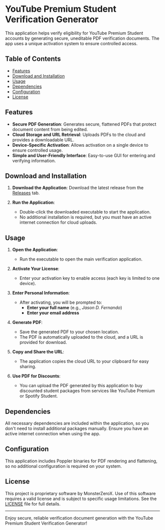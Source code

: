 # YouTube Premium Student Verification Generator

This application helps verify eligibility for YouTube Premium Student accounts by generating secure, uneditable PDF verification documents. The app uses a unique activation system to ensure controlled access.

## Table of Contents
- [Features](#features)
- [Download and Installation](#download-and-installation)
- [Usage](#usage)
- [Dependencies](#dependencies)
- [Configuration](#configuration)
- [License](#license)

## Features
- **Secure PDF Generation**: Generates secure, flattened PDFs that protect document content from being edited.
- **Cloud Storage and URL Retrieval**: Uploads PDFs to the cloud and provides a downloadable URL.
- **Device-Specific Activation**: Allows activation on a single device to ensure controlled usage.
- **Simple and User-Friendly Interface**: Easy-to-use GUI for entering and verifying information.

## Download and Installation

1. **Download the Application**:
   Download the latest release from the [Releases](https://github.com/Monster-ZeroX/YouTube-Premium-Student-Verification-Generator/releases/tag/YT) tab.

2. **Run the Application**:
   - Double-click the downloaded executable to start the application.
   - No additional installation is required, but you must have an active internet connection for cloud uploads.

## Usage

1. **Open the Application**:
   - Run the executable to open the main verification application.

2. **Activate Your License**:
   - Enter your activation key to enable access (each key is limited to one device).

3. **Enter Personal Information**:
   - After activating, you will be prompted to:
     - **Enter your full name** (e.g., *Jason D. Fernando*)
     - **Enter your email address**

4. **Generate PDF**:
   - Save the generated PDF to your chosen location.
   - The PDF is automatically uploaded to the cloud, and a URL is provided for download.

5. **Copy and Share the URL**:
   - The application copies the cloud URL to your clipboard for easy sharing.

6. **Use PDF for Discounts**:
   - You can upload the PDF generated by this application to buy discounted student packages from services like YouTube Premium or Spotify Student.

## Dependencies

All necessary dependencies are included within the application, so you don't need to install additional packages manually. Ensure you have an active internet connection when using the app.

## Configuration

This application includes Poppler binaries for PDF rendering and flattening, so no additional configuration is required on your system.

## License

This project is proprietary software by MonsterZeroX. Use of this software requires a valid license and is subject to specific usage limitations. See the [LICENSE](LICENSE) file for full details.

---

Enjoy secure, reliable verification document generation with the YouTube Premium Student Verification Generator!
